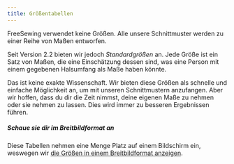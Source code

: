 ```yaml
---
title: Größentabellen
---
```


FreeSewing verwendet keine Größen. Alle unsere Schnittmuster werden zu einer Reihe von Maßen entworfen.

Seit Version 2.2 bieten wir jedoch _Standardgrößen_ an. Jede Größe ist ein Satz von Maßen, die eine Einschätzung dessen sind, was eine Person mit einem gegebenen Halsumfang als Maße haben könnte.

Das ist keine exakte Wissenschaft. Wir bieten diese Größen als schnelle und einfache Möglichkeit an, um mit unseren Schnittmustern anzufangen. Aber wir hoffen, dass du dir die Zeit nimmst, deine eigenen Maße zu nehmen oder sie nehmen zu lassen. Dies wird immer zu besseren Ergebnissen führen.

<Tip>

##### Schaue sie dir im Breitbildformat an

Diese Tabellen nehmen eine Menge Platz auf einem Bildschirm ein, weswegen wir [die Größen in einem Breitbildformat anzeigen](/sizes/).

</Tip>
